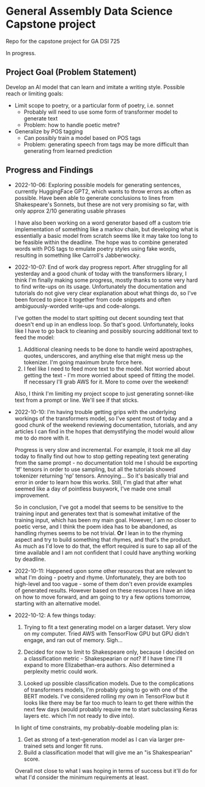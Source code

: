 # General Assembly Data Science Capstone project

Repo for the capstone project for GA DSI 725

In progress.

## Project Goal (Problem Statement)

Develop an AI model that can learn and imitate a writing style. Possible reach
or limiting goals:

- Limit scope to poetry, or a particular form of poetry, i.e. sonnet
  - Probably will need to use some form of transformer model to generate text
  - Problem: how to handle poetic metre?
- Generalize by POS tagging
  - Can possibly train a model based on POS tags
  - Problem: generating speech from tags may be more difficult than generating
      from learned prediction

## Progress and Findings

- 2022-10-06: Exploring possible models for generating sentences, currently
HuggingFace GPT2, which wants to throw errors as often as possible. Have been
able to generate conclusions to lines from Shakespeare's Sonnets, but these are
not very promising so far, with only approx 2/10 generating usable phrases

  I have also been working on a word generator based off a custom trie
implementation of something like a markov chain, but developing what is
essentially a basic model from scratch seems like it may take too long to be
feasible within the deadline. The hope was to combine generated words with POS
tags to emulate poetry styles using fake words, resulting in something like
Carroll's Jabberwocky.

- 2022-10-07: End of work day progress report. After struggling for all
yesterday and a good chunk of today with the transformers library, I think I'm
finally making some progress, mostly thanks to some very hard to find write-ups
on its usage. Unfortunately the documentation and tutorials do not give very
clear explanation about what things do, so I've been forced to piece it
together from code snippets and often ambiguously-worded write-ups and
code-alongs.

  I've gotten the model to start spitting out decent sounding text that doesn't
end up in an endless loop. So that's good. Unfortunately, looks like I have to
go back to cleaning and possibly sourcing additional text to feed the model:

  1. Additional cleaning needs to be done to handle weird apostraphes, quotes,
   underscores, and anything else that might mess up the tokenizer. I'm going
   maximum brute force here.
  2. I feel like I need to feed more text to the model. Not worried about getting
   the text - I'm more worried about speed of fitting the model. If necessary
   I'll grab AWS for it. More to come over the weekend!

  Also, I think I'm limiting my project scope to just generating sonnet-like text
from a prompt or line. We'll see if that sticks.

- 2022-10-10: I'm having trouble getting grips with the underlying workings of
the transformers model, so I've spent most of today and a good chunk of the
weekend reviewing documentation, tutorials, and any articles I can find in the
hopes that demystifying the model would allow me to do more with it.

  Progress is very slow and incremental. For example, it took me all day today
  to finally find out how to stop getting repeating text generating from the
  same prompt - no documentation told me I should be exporting 'tf' tensors in
  order to use sampling, but all the tutorials showed tokenizer returning 'np'
  tensors. Annoying... So it's basically trial and error in order to learn how
  this works. Still, I'm glad that after what seemed like a day of pointless
  busywork, I've made one small improvement.

  So in conclusion, I've got a model that seems to be sensitive to the training
  input and generates text that is somewhat imitative of the training input,
  which has been my main goal. However, I am no closer to poetic verse, and
  I think the poem idea has to be abandoned, as handling rhymes seems to be
  not trivial. **Or** I lean in to the rhyming aspect and try to build
  something that rhymes, and that's the product. As much as I'd love to do
  that, the effort required is sure to sap all of the time available and I am
  not confident that I could have anything working by deadline.

- 2022-10-11: Happened upon some other resources that are relevant to what I'm
doing - poetry and rhyme. Unfortunately, they are both too high-level and too
vague - some of them don't even provide examples of generated results. However
based on these resources I have an idea on how to move forward, and am going to
try a few options tomorrow, starting with an alternative model.

- 2022-10-12: A few things today:

  1. Trying to fit a text generating model on a larger dataset. Very slow on
  my computer. Tried AWS with TensorFlow GPU but GPU didn't engage, and ran
  out of memory. Sigh...

  2. Decided for now to limit to Shakespeare only, because I decided on
     a classification metric - Shakespearian or not? If I have time I'll expand
     to more Elizabethan-era authors. Also determined a perplexity metric could
     work.

  3. Looked up possible classification models. Due to the complications of
     transformers models, I'm probably going to go with one of the BERT models.
     I've considered rolling my own in TensorFlow but it looks like there may
     be far too much to learn to get there within the next few days (would
     probably require me to start subclassing Keras layers etc. which I'm not
     ready to dive into).

  In light of time constraints, my probably-doable modeling plan is:

  1. Get as strong of a text-generation model as I can via larger pre-trained
     sets and longer fit runs.
  2. Build a classification model that will give me an "is Shakespearian"
     score.

  Overall not close to what I was hoping in terms of success but it'll do for
  what I'd consider the minimum requirements at least.
